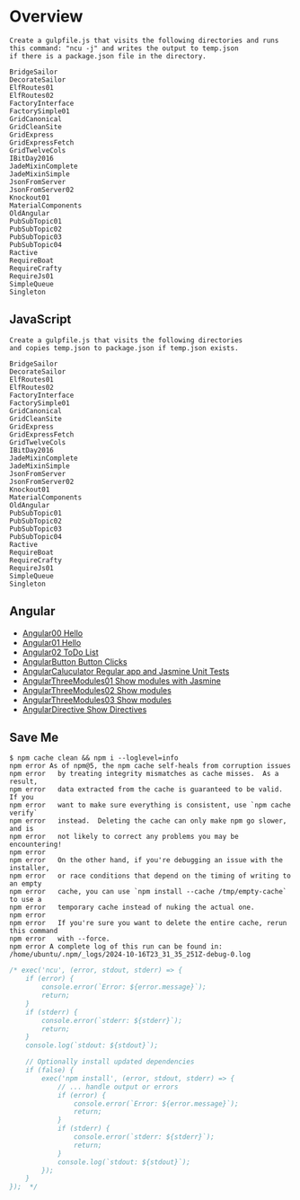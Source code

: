# Overview

```text
Create a gulpfile.js that visits the following directories and runs
this command: "ncu -j" and writes the output to temp.json
if there is a package.json file in the directory.

BridgeSailor
DecorateSailor
ElfRoutes01
ElfRoutes02
FactoryInterface
FactorySimple01
GridCanonical
GridCleanSite
GridExpress
GridExpressFetch
GridTwelveCols
IBitDay2016
JadeMixinComplete
JadeMixinSimple
JsonFromServer
JsonFromServer02
Knockout01
MaterialComponents
OldAngular
PubSubTopic01
PubSubTopic02
PubSubTopic03
PubSubTopic04
Ractive
RequireBoat
RequireCrafty
RequireJs01
SimpleQueue
Singleton
```

## JavaScript

```text
Create a gulpfile.js that visits the following directories
and copies temp.json to package.json if temp.json exists.

BridgeSailor
DecorateSailor
ElfRoutes01
ElfRoutes02
FactoryInterface
FactorySimple01
GridCanonical
GridCleanSite
GridExpress
GridExpressFetch
GridTwelveCols
IBitDay2016
JadeMixinComplete
JadeMixinSimple
JsonFromServer
JsonFromServer02
Knockout01
MaterialComponents
OldAngular
PubSubTopic01
PubSubTopic02
PubSubTopic03
PubSubTopic04
Ractive
RequireBoat
RequireCrafty
RequireJs01
SimpleQueue
Singleton
```

## Angular

- [Angular00 Hello](https://github.com/charliecalvert/JsObjects/tree/master/JavaScript/Design/Angular00)
- [Angular01 Hello](https://github.com/charliecalvert/JsObjects/tree/master/JavaScript/Design/Angular01)
- [Angular02 ToDo List](https://github.com/charliecalvert/JsObjects/tree/master/JavaScript/Design/Angular02)
- [AngularButton Button Clicks](https://github.com/charliecalvert/JsObjects/tree/master/JavaScript/Design/AngularButton)
- [AngularCaluculator Regular app and Jasmine Unit Tests](https://github.com/charliecalvert/JsObjects/tree/master/JavaScript/Design/AngularCalculator)
- [AngularThreeModules01 Show modules with Jasmine](https://github.com/charliecalvert/JsObjects/tree/master/JavaScript/Design/AngularThreeModules01)
- [AngularThreeModules02 Show modules](https://github.com/charliecalvert/JsObjects/tree/master/JavaScript/Design/AngularThreeModules02)
- [AngularThreeModules03 Show modules](https://github.com/charliecalvert/JsObjects/tree/master/JavaScript/Design/AngularThreeModules03)
- [AngularDirective Show Directives](https://github.com/charliecalvert/JsObjects/tree/master/JavaScript/Design/AngularDirective)

## Save Me

```text
$ npm cache clean && npm i --loglevel=info
npm error As of npm@5, the npm cache self-heals from corruption issues
npm error   by treating integrity mismatches as cache misses.  As a result,
npm error   data extracted from the cache is guaranteed to be valid.  If you
npm error   want to make sure everything is consistent, use `npm cache verify`
npm error   instead.  Deleting the cache can only make npm go slower, and is
npm error   not likely to correct any problems you may be encountering!
npm error
npm error   On the other hand, if you're debugging an issue with the installer,
npm error   or race conditions that depend on the timing of writing to an empty
npm error   cache, you can use `npm install --cache /tmp/empty-cache` to use a
npm error   temporary cache instead of nuking the actual one.
npm error
npm error   If you're sure you want to delete the entire cache, rerun this command
npm error   with --force.
npm error A complete log of this run can be found in: /home/ubuntu/.npm/_logs/2024-10-16T23_31_35_251Z-debug-0.log
```

```JavaScript
/* exec('ncu', (error, stdout, stderr) => {
    if (error) {
        console.error(`Error: ${error.message}`);
        return;
    }
    if (stderr) {
        console.error(`stderr: ${stderr}`);
        return;
    }
    console.log(`stdout: ${stdout}`);

    // Optionally install updated dependencies
    if (false) {
        exec('npm install', (error, stdout, stderr) => {
            // ... handle output or errors
            if (error) {
                console.error(`Error: ${error.message}`);
                return;
            }
            if (stderr) {
                console.error(`stderr: ${stderr}`);
                return;
            }
            console.log(`stdout: ${stdout}`);
        });
    }
});  */
```
